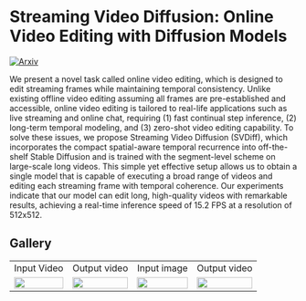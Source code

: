 
# Streaming Video Diffusion: Online Video Editing with Diffusion Models
[![Arxiv](https://img.shields.io/badge/Arxiv-b31b1b.svg)](https://arxiv.org/abs/2405.19726) 

We present a novel task called online video editing, which is designed to edit streaming frames while maintaining temporal consistency. Unlike existing offline video editing assuming all frames are pre-established and accessible, online video editing is tailored to real-life applications such as live streaming and online chat, requiring (1) fast continual step inference, (2) long-term temporal modeling, and (3) zero-shot video editing capability. To solve these issues, we propose Streaming Video Diffusion (SVDiff), which incorporates the compact spatial-aware temporal recurrence into off-the-shelf Stable Diffusion and is trained with the segment-level scheme on large-scale long videos. This simple yet effective setup allows us to obtain a single model that is capable of executing a broad range of videos and editing each streaming frame with temporal coherence. Our experiments indicate that our model can edit long, high-quality videos with remarkable results, achieving a real-time inference speed of 15.2 FPS at a resolution of 512x512.

## Gallery

<table style="width:100%; text-align:center;">
<tr>
  <td align="center">Input Video</td>
  <td align="center">Output video</td>
  <td align="center">Input image</td>
  <td align="center">Output video</td>
</tr>
<tr>
  <td align="center"><img src="visual_editing/car/car-roundabout.mp4" width="100%"></td>
  <td align="center"><img src="visual_editing/car/car-roundabout-mountain.mp4" width="100%"></td>
  <td align="center"><img src="visual_editing/car/car-roundabout-jeep-oil.mp4" width="100%"></td>
  <td align="center"><img src="visual_editing/car/car-roundabout-fire.mp4" width="100%"></td>
</tr>
</table>
